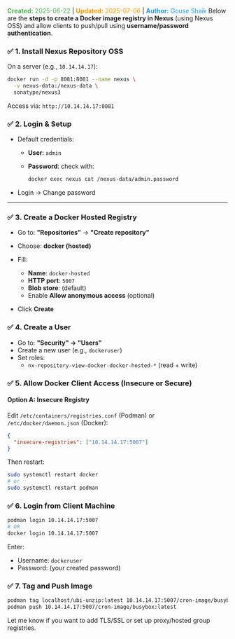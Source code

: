 <span style="color:#4caf50;"><b>Created:</b> 2025-06-22</span> | <span style="color:#ff9800;"><b>Updated:</b> 2025-07-06</span> | <span style="color:#2196f3;"><b>Author:</b> Gouse Shaik</span>
Below are the **steps to create a Docker image registry in Nexus** (using Nexus OSS) and allow clients to push/pull using **username/password authentication**.

### ✅ 1. **Install Nexus Repository OSS**

On a server (e.g., `10.14.14.17`):

```bash
docker run -d -p 8081:8081 --name nexus \
  -v nexus-data:/nexus-data \
  sonatype/nexus3
```

Access via: `http://10.14.14.17:8081`

### ✅ 2. **Login & Setup**

- Default credentials:
    - **User**: `admin`
    - **Password**: check with:
        
        ```bash
        docker exec nexus cat /nexus-data/admin.password
        ```
        
- Login → Change password

---

### ✅ 3. **Create a Docker Hosted Registry**

- Go to: **"Repositories"** → **"Create repository"**
- Choose: **docker (hosted)**
    
- Fill:
    - **Name**: `docker-hosted`
    - **HTTP port**: `5007`
    - **Blob store**: (default)
    - Enable **Allow anonymous access** (optional)
        
- Click **Create**

### ✅ 4. **Create a User**

- Go to: **"Security" → "Users"**
- Create a new user (e.g., `dockeruser`)
- Set roles:
    - `nx-repository-view-docker-docker-hosted-*` (read + write)

### ✅ 5. **Allow Docker Client Access (Insecure or Secure)**

#### Option A: **Insecure Registry**

Edit `/etc/containers/registries.conf` (Podman) or `/etc/docker/daemon.json` (Docker):

```json
{
  "insecure-registries": ["10.14.14.17:5007"]
}
```

Then restart:

```bash
sudo systemctl restart docker
# or
sudo systemctl restart podman
```

### ✅ 6. **Login from Client Machine**

```bash
podman login 10.14.14.17:5007
# OR
docker login 10.14.14.17:5007
```

Enter:
- Username: `dockeruser`
- Password: (your created password)

### ✅ 7. **Tag and Push Image**

```bash
podman tag localhost/ubi-unzip:latest 10.14.14.17:5007/cron-image/busybox:latest
podman push 10.14.14.17:5007/cron-image/busybox:latest
```

Let me know if you want to add TLS/SSL or set up proxy/hosted group registries.